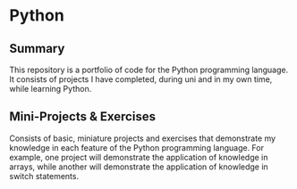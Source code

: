 # Python
## Summary
This repository is a portfolio of code for the Python programming language. It consists of projects I have completed, during uni and in my own time, while learning Python.

## Mini-Projects & Exercises
Consists of basic, miniature projects and exercises that demonstrate my knowledge in each feature of the Python programming language. For example, one project will demonstrate the application of knowledge in arrays, while another will demonstrate the application of knowledge in switch statements.
